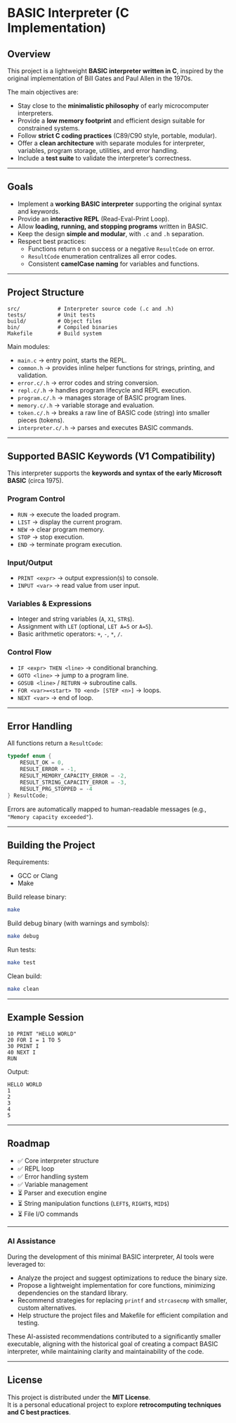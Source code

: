 # BASIC Interpreter (C Implementation)

## Overview
This project is a lightweight **BASIC interpreter written in C**, inspired by the original implementation of Bill Gates and Paul Allen in the 1970s.  

The main objectives are:
- Stay close to the **minimalistic philosophy** of early microcomputer interpreters.  
- Provide a **low memory footprint** and efficient design suitable for constrained systems.  
- Follow **strict C coding practices** (C89/C90 style, portable, modular).  
- Offer a **clean architecture** with separate modules for interpreter, variables, program storage, utilities, and error handling.  
- Include a **test suite** to validate the interpreter’s correctness.  

---

## Goals
- Implement a **working BASIC interpreter** supporting the original syntax and keywords.  
- Provide an **interactive REPL** (Read-Eval-Print Loop).  
- Allow **loading, running, and stopping programs** written in BASIC.  
- Keep the design **simple and modular**, with `.c` and `.h` separation.  
- Respect best practices:  
  - Functions return `0` on success or a negative `ResultCode` on error.  
  - `ResultCode` enumeration centralizes all error codes.  
  - Consistent **camelCase naming** for variables and functions.  

---

## Project Structure
```
src/            # Interpreter source code (.c and .h)
tests/          # Unit tests
build/          # Object files
bin/            # Compiled binaries
Makefile        # Build system
```

Main modules:
- `main.c` → entry point, starts the REPL.
- `common.h` → provides inline helper functions for strings, printing, and validation.
- `error.c/.h` → error codes and string conversion.
- `repl.c/.h` → handles program lifecycle and REPL execution.
- `program.c/.h` → manages storage of BASIC program lines.
- `memory.c/.h` → variable storage and evaluation.
- `token.c/.h` → breaks a raw line of BASIC code (string) into smaller pieces (tokens).
- `interpreter.c/.h` → parses and executes BASIC commands.

---

## Supported BASIC Keywords (V1 Compatibility)

This interpreter supports the **keywords and syntax of the early Microsoft BASIC** (circa 1975).  

### Program Control
- `RUN` → execute the loaded program.  
- `LIST` → display the current program.  
- `NEW` → clear program memory.  
- `STOP` → stop execution.  
- `END` → terminate program execution.  

### Input/Output
- `PRINT <expr>` → output expression(s) to console.  
- `INPUT <var>` → read value from user input.  

### Variables & Expressions
- Integer and string variables (`A`, `X1`, `STR$`).  
- Assignment with `LET` (optional, `LET A=5` or `A=5`).  
- Basic arithmetic operators: `+`, `-`, `*`, `/`.  

### Control Flow
- `IF <expr> THEN <line>` → conditional branching.  
- `GOTO <line>` → jump to a program line.  
- `GOSUB <line>` / `RETURN` → subroutine calls.  
- `FOR <var>=<start> TO <end> [STEP <n>]` → loops.  
- `NEXT <var>` → end of loop.  

---

## Error Handling
All functions return a `ResultCode`:
```c
typedef enum {
    RESULT_OK = 0,
    RESULT_ERROR = -1,
    RESULT_MEMORY_CAPACITY_ERROR = -2,
    RESULT_STRING_CAPACITY_ERROR = -3,
    RESULT_PRG_STOPPED = -4
} ResultCode;
```

Errors are automatically mapped to human-readable messages (e.g., `"Memory capacity exceeded"`).  

---

## Building the Project

Requirements:
- GCC or Clang
- Make

Build release binary:
```bash
make
```

Build debug binary (with warnings and symbols):
```bash
make debug
```

Run tests:
```bash
make test
```

Clean build:
```bash
make clean
```

---

## Example Session

```basic
10 PRINT "HELLO WORLD"
20 FOR I = 1 TO 5
30 PRINT I
40 NEXT I
RUN
```

Output:
```
HELLO WORLD
1
2
3
4
5
```

---

## Roadmap
- ✅ Core interpreter structure  
- ✅ REPL loop  
- ✅ Error handling system  
- ✅ Variable management  
- ⏳ Parser and execution engine  
- ⏳ String manipulation functions (`LEFT$`, `RIGHT$`, `MID$`)  
- ⏳ File I/O commands  

---

### AI Assistance

During the development of this minimal BASIC interpreter, AI tools were leveraged to:

- Analyze the project and suggest optimizations to reduce the binary size.
- Propose a lightweight implementation for core functions, minimizing dependencies on the standard library.
- Recommend strategies for replacing `printf` and `strcasecmp` with smaller, custom alternatives.
- Help structure the project files and Makefile for efficient compilation and testing.

These AI-assisted recommendations contributed to a significantly smaller executable, aligning with the historical goal of creating a compact BASIC interpreter, while maintaining clarity and maintainability of the code.

---

## License
This project is distributed under the **MIT License**.  
It is a personal educational project to explore **retrocomputing techniques and C best practices**.  
